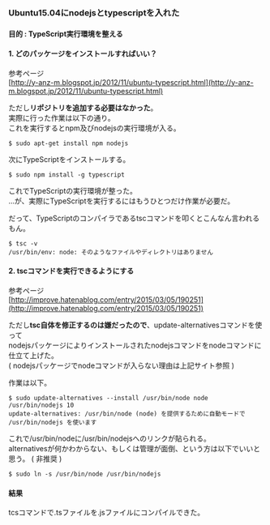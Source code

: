 ### Ubuntu15.04にnodejsとtypescriptを入れた

#### 目的 : TypeScript実行環境を整える

#### 1. どのパッケージをインストールすればいい？

参考ページ  
[http://y-anz-m.blogspot.jp/2012/11/ubuntu-typescript.html](http://y-anz-m.blogspot.jp/2012/11/ubuntu-typescript.html)  

ただし**リポジトリを追加する必要はなかった**。  
実際に行った作業は以下の通り。  
これを実行するとnpm及びnodejsの実行環境が入る。
```
$ sudo apt-get install npm nodejs
```

次にTypeScriptをインストールする。
```
$ sudo npm install -g typescript
```

これでTypeScriptの実行環境が整った。  
…が、実際にTypeScriptを実行するにはもうひとつだけ作業が必要だ。

だって、TypeScriptのコンパイラであるtscコマンドを叩くとこんなん言われるもん。
```
$ tsc -v
/usr/bin/env: node: そのようなファイルやディレクトリはありません
```


#### 2. tscコマンドを実行できるようにする

参考ページ  
[http://improve.hatenablog.com/entry/2015/03/05/190251](http://improve.hatenablog.com/entry/2015/03/05/190251)  

ただし**tsc自体を修正するのは嫌だったので**、update-alternativesコマンドを使って  
nodejsパッケージによりインストールされたnodejsコマンドをnodeコマンドに仕立て上げた。  
( nodejsパッケージでnodeコマンドが入らない理由は上記サイト参照 )

作業は以下。
```
$ sudo update-alternatives --install /usr/bin/node node /usr/bin/nodejs 10
update-alternatives: /usr/bin/node (node) を提供するために自動モードで /usr/bin/nodejs を使います
```

これで/usr/bin/nodeに/usr/bin/nodejsへのリンクが貼られる。  
alternativesが何かわからない、もしくは管理が面倒、という方は以下でいいと思う。 ( 非推奨 )
```
$ sudo ln -s /usr/bin/node /usr/bin/nodejs
```


#### 結果
tcsコマンドで.tsファイルを.jsファイルにコンパイルできた。
